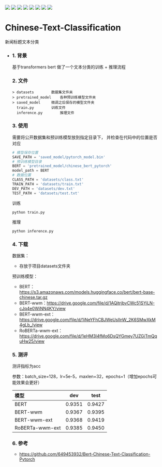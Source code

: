 ![](https://img.shields.io/badge/license-MIT-blue.svg) 
![](https://img.shields.io/badge/Python-3.6.12-blue.svg)
![](https://img.shields.io/badge/torch-1.7.0-brightgreen.svg)
![](https://img.shields.io/badge/transformers-4.4.1-brightgreen.svg)
![](https://img.shields.io/badge/scikitlearn-0.24.0-brightgreen.svg)
![](https://img.shields.io/badge/tqdm-4.49.0-brightgreen.svg)
![](https://img.shields.io/badge/jsonlines-2.0.0-brightgreen.svg)
![](https://img.shields.io/badge/loguru-0.5.3-brightgreen.svg)



# Chinese-Text-Classification

新闻标题文本分类

- ### 1. 背景

  基于transformers bert 做了一个文本分类的训练 + 推理流程

  ### 2. 文件

  ```shell
  > datasets		数据集文件夹
  > pretrained_model	各种预训练模型文件夹
  > saved_model		微调之后保存的模型文件夹
    train.py		训练文件
    inference.py		推理文件
  ```

  ### 3. 使用

  需要将公开数据集和预训练模型放到指定目录下， 并检查在代码中的位置是否对应

  ```python
  # 模型保存位置
  SAVE_PATH = 'saved_model/pytorch_model.bin'
  # 预训练模型目录
  BERT = 'pretrained_model/chinese_bert_pytorch'
  model_path = BERT
  # 数据位置
  CLASS_PATH = 'datasets/class.txt'
  TRAIN_PATH = 'datasets/train.txt'
  DEV_PATH = 'datasets/dev.txt'
  TEST_PATH = 'datasets/test.txt'
  ```

  训练

  ```shell
  python train.py
  ```

  推理

  ```shell
  python inference.py
  ```

  ### 4. 下载

  数据集：

  - 存放于项目datasets文件夹

  预训练模型：

  - BERT：https://s3.amazonaws.com/models.huggingface.co/bert/bert-base-chinese.tar.gz
  - BERT-wwm：https://drive.google.com/file/d/1AQitrjbvCWc51SYiLN-cJq4e0WiNN4KY/view
  - BERT-wwm-ext：https://drive.google.com/file/d/1iNeYFhCBJWeUsIlnW_2K6SMwXkM4gLb_/view
  - RoBERTa-wwm-ext：https://drive.google.com/file/d/1eHM3l4fMo6DsQYGmey7UZGiTmQquHw25/view

  ### 5. 测评

  测评指标为acc

  参数：batch_size=128，lr=5e-5，maxlen=32，epochs=1（增加epochs可能效果会更好）

  | 模型            | dev    | test   |
  | :-------------- | ------ | ------ |
  | BERT            | 0.9351 | 0.9427 |
  | BERT-wwm        | 0.9367 | 0.9395 |
  | BERT-wwm-ext    | 0.9368 | 0.9419 |
  | RoBERTa-wwm-ext | 0.9385 | 0.9450 |

  ### 6. 参考

  - https://github.com/649453932/Bert-Chinese-Text-Classification-Pytorch








